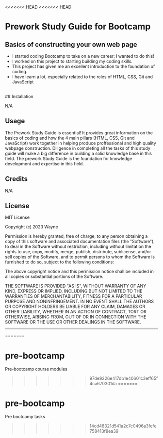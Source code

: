 <<<<<<< HEAD
<<<<<<< HEAD
# Prework Study Guide for Bootcamp

## Basics of constructing your own web page

- I started coding Bootcamp to take on a new career: I wanted to do this!
- I worked on this project to starting building my coding skills.
- This project has given me an excellent introduction to the foundation of coding.
- I have learn a lot, especially related to the roles of HTML, CSS, Git and JavaScript
<br>
## Installation

N/A
<br>
## Usage

The Prework Study Guide is essential! It provides great information on the basics of coding and how the 4 main pillars (HTML, CSS, Git and JavaScript) work together in helping produce proffessional and high quality webpage construction. Diligence in completing all the tasks of this study guide will make a big difference in building a solid knowledge base in this field. The prework Study Guide is the foundation for knowledge development and expertise in this field.
<br>
## Credits

N/A
<br>
## License

MIT License

Copyright (c) 2023 Wayne

Permission is hereby granted, free of charge, to any person obtaining a copy
of this software and associated documentation files (the "Software"), to deal
in the Software without restriction, including without limitation the rights
to use, copy, modify, merge, publish, distribute, sublicense, and/or sell
copies of the Software, and to permit persons to whom the Software is
furnished to do so, subject to the following conditions:

The above copyright notice and this permission notice shall be included in all
copies or substantial portions of the Software.

THE SOFTWARE IS PROVIDED "AS IS", WITHOUT WARRANTY OF ANY KIND, EXPRESS OR
IMPLIED, INCLUDING BUT NOT LIMITED TO THE WARRANTIES OF MERCHANTABILITY,
FITNESS FOR A PARTICULAR PURPOSE AND NONINFRINGEMENT. IN NO EVENT SHALL THE
AUTHORS OR COPYRIGHT HOLDERS BE LIABLE FOR ANY CLAIM, DAMAGES OR OTHER
LIABILITY, WHETHER IN AN ACTION OF CONTRACT, TORT OR OTHERWISE, ARISING FROM,
OUT OF OR IN CONNECTION WITH THE SOFTWARE OR THE USE OR OTHER DEALINGS IN THE
SOFTWARE.

---
=======
# pre-bootcamp
Pre-bootcamp course modules
>>>>>>> 97de9226e417db1e40601c3eff65f4ca670301da
=======
# pre-bootcamp
Pre bootcamp tasks
>>>>>>> 14cd48321d541a2c7c0496a3fefe758413f8ea39
